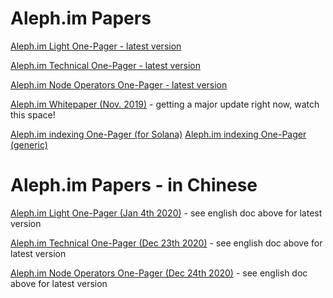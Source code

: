 # Aleph.im Papers

[Aleph.im Light One-Pager - latest version](https://github.com/aleph-im/aleph.im-papers/blob/main/Aleph.im_Light_OnePager_20210114.pdf)

[Aleph.im Technical One-Pager - latest version](https://github.com/aleph-im/aleph.im-papers/blob/main/Aleph.im_Technical_OnePager_20210114.pdf)

[Aleph.im Node Operators One-Pager - latest version](https://github.com/aleph-im/aleph.im-papers/blob/main/Aleph.im_NodeOperators_OnePager_20210115.pdf)

[Aleph.im Whitepaper (Nov. 2019)](https://github.com/moshemalawach/aleph-whitepaper/raw/master/aleph-whitepaper.pdf) - getting a major update right now, watch this space!

[Aleph.im indexing One-Pager (for Solana)](https://github.com/aleph-im/aleph.im-papers/blob/main/Aleph.im-Solana-VM-Indexing-v1.3.3.pdf)
[Aleph.im indexing One-Pager (generic)](https://github.com/aleph-im/aleph.im-papers/blob/main/Aleph.im-General-VM-Indexing-v1.0.1.pdf)


# Aleph.im Papers - in Chinese

[Aleph.im Light One-Pager (Jan 4th 2020)](https://github.com/aleph-im/aleph.im-papers/blob/main/Aleph.im_Light_OnePager_20210104_chinese.pdf) - see english doc above for latest version

[Aleph.im Technical One-Pager (Dec 23th 2020)](https://github.com/aleph-im/aleph.im-papers/blob/main/Aleph.im_Technical_OnePager__20201223_chinese.pdf) - see english doc above for latest version

[Aleph.im Node Operators One-Pager (Dec 24th 2020)](https://github.com/aleph-im/aleph.im-papers/blob/main/Aleph.im_NodeOperators_OnePager_20201224_chinese.pdf) - see english doc above for latest version
